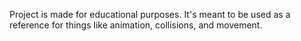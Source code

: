 Project is made for educational purposes. It's meant to be used as a reference for things like animation, collisions, and movement.
